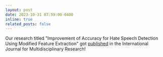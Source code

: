 ```yaml
---
layout: post
date: 2023-10-31 07:59:00-0400
inline: true
related_posts: false
---
```


Our research titled "Improvement of Accuracy for Hate Speech Detection Using Modified Feature Extraction" got [published](https://doi.org/10.36948/ijfmr.2023.v05i05.8248) in the International Journal for Multidisciplinary Research!
